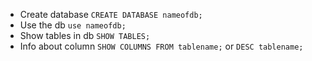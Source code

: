 - Create database `CREATE DATABASE nameofdb;`
- Use the db `use nameofdb;`
- Show tables in db `SHOW TABLES;`
- Info about column `SHOW COLUMNS FROM tablename;` or `DESC tablename;`
